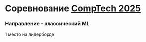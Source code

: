 # Соревнование [CompTech 2025](https://comptech.nsu.ru/)
### Направление - классический ML
1 место на лидерборде

